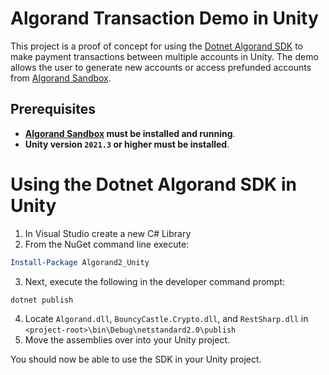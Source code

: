 # Algorand Transaction Demo in Unity
 This project is a proof of concept for using the [Dotnet Algorand SDK](https://github.com/FrankSzendzielarz/dotnet-algorand-sdk) to make payment transactions between multiple accounts in Unity. The demo allows the user to generate new accounts or access prefunded accounts from [Algorand Sandbox](https://github.com/algorand/sandbox).
 
 ## Prerequisites
 - **[Algorand Sandbox](https://github.com/algorand/sandbox) must be installed and running**.
 - **Unity version `2021.3` or higher must be installed**.

 # Using the Dotnet Algorand SDK in Unity
1. In Visual Studio create a new C# Library
2. From the NuGet command line execute:
```powershell
Install-Package Algorand2_Unity
```
3. Next, execute the following in the developer command prompt:
```
dotnet publish
```
4. Locate `Algorand.dll`, `BouncyCastle.Crypto.dll`, and `RestSharp.dll` in `<project-root>\bin\Debug\netstandard2.0\publish`
5. Move the assemblies over into your Unity project.


You should now be able to use the SDK in your Unity project. 
